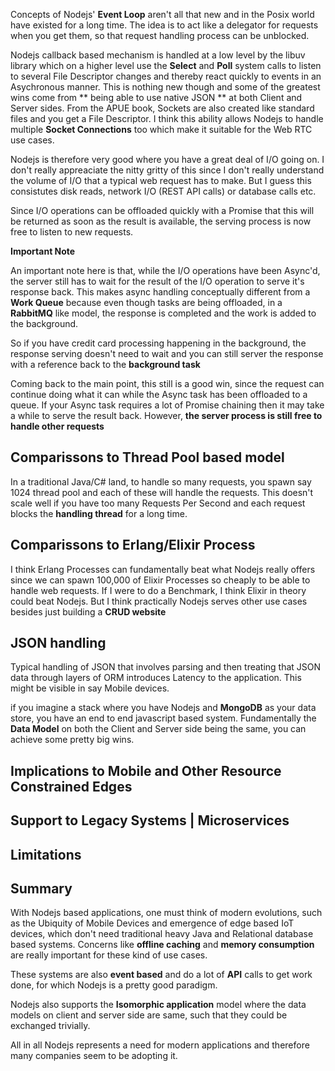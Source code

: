 Concepts of Nodejs' **Event Loop** aren't all that new and in the Posix world have existed for a long time. The idea is to act like a delegator for requests when you get them, so that request handling process can be unblocked. 

Nodejs callback based mechanism is handled at a low level by the libuv library which on a higher level use the **Select** and **Poll** system calls to listen to several File Descriptor changes and thereby react quickly to events in an Asychronous manner. This is nothing new though and some of the greatest wins come from ** being able to use native JSON ** at both Client and Server sides. From the APUE book, Sockets are also created like standard files and you get a File Descriptor. I think this ability allows Nodejs to handle multiple **Socket Connections** too which make it suitable for the Web RTC use cases.

Nodejs is therefore very good where you have a great deal of I/O going on. I don't really appreaciate the nitty gritty of this since I don't really understand the volume of I/O that a typical web request has to make. But I guess this consistutes disk reads, network I/O (REST API calls) or database calls etc.

Since I/O operations can be offloaded quickly with a Promise that this will be returned as soon as the result is available, the serving process is now free to listen to new requests.

**Important Note**

An important note here is that, while the I/O operations have been Async'd, the server still has to wait for the result of the I/O operation to serve it's response back. This makes async handling conceptually different from a **Work Queue** because even though tasks are being offloaded, in a **RabbitMQ** like model, the response is completed and the work is added to the background. 

So if you have credit card processing happening in the background, the response serving doesn't need to wait and you can still server the response with a reference back to the **background task**

Coming back to the main point, this still is a good win, since the request can continue doing what it can while the Async task has been offloaded to a queue. If your Async task requires a lot of Promise chaining then it may take a while to serve the result back. However, **the server process is still free to handle other requests**

## Comparissons to Thread Pool based model

In a traditional Java/C# land, to handle so many requests, you spawn say 1024 thread pool and each of these will handle the requests. This doesn't scale well if you have too many Requests Per Second and each request blocks the **handling thread** for a long time.

## Comparissons to Erlang/Elixir Process 

I think Erlang Processes can fundamentally beat what Nodejs really offers since we can spawn 100,000 of Elixir Processes so cheaply to be able to handle web requests. If I were to do a Benchmark, I think Elixir in theory could beat Nodejs. But I think practically Nodejs serves other use cases besides just building a **CRUD website**

## JSON handling

Typical handling of JSON that involves parsing and then treating that JSON data through layers of ORM introduces Latency to the application. This might be visible in say Mobile devices. 

if you imagine a stack where you have Nodejs and **MongoDB** as your data store, you have an end to end javascript based system. Fundamentally the **Data Model** on both the Client and Server side being the same, you can achieve some pretty big wins.


## Implications to Mobile and Other Resource Constrained Edges



## Support to Legacy Systems | Microservices 


## Limitations


## Summary 

With Nodejs based applications, one must think of modern evolutions, such as the Ubiquity of Mobile Devices and emergence of edge based IoT devices, which don't need traditional heavy Java and Relational database based systems. Concerns like **offline caching** and **memory consumption** are really important for these kind of use cases.

These systems are also **event based** and do a lot of **API** calls to get work done, for which Nodejs is a pretty good paradigm.

Nodejs also supports the **Isomorphic application** model where the data models on client and server side are same, such that they could be exchanged trivially. 

All in all Nodejs represents a need for modern applications and therefore many companies seem to be adopting it.

